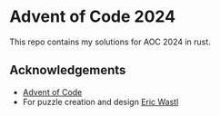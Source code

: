 
# Advent of Code 2024

This repo contains my solutions for AOC 2024 in rust.



## Acknowledgements

 - [Advent of Code](https://adventofcode.com/2024/)
 - For puzzle creation and design [Eric Wastl](https://was.tl/)


